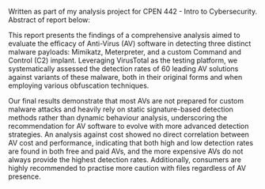 Written as part of my analysis project for CPEN 442 - Intro to Cybersecurity. Abstract of report below:

This report presents the findings of a comprehensive analysis aimed to evaluate the efficacy of Anti-Virus (AV) software in detecting three distinct malware payloads: Mimikatz, Meterpreter, and a custom Command and Control (C2) implant. Leveraging VirusTotal as the testing platform, we systematically assessed the detection rates of 60 leading AV solutions against variants of these malware, both in their original forms and when employing various obfuscation techniques. 

Our final results demonstrate that most AVs are not prepared for custom malware attacks and heavily rely on static signature-based detection methods rather than dynamic behaviour analysis, underscoring the recommendation for AV software to evolve with more advanced detection strategies. An analysis against cost showed no direct correlation between AV cost and performance, indicating that both high and low detection rates are found in both free and paid AVs, and the more expensive AVs do not always provide the highest detection rates. Additionally, consumers are highly recommended to practise more caution with files regardless of AV presence.       
